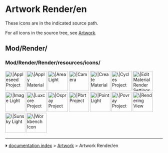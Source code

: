 # Artwork Render/en
These icons are in the indicated source path.

For all icons in the source tree, see [Artwork](Artwork.md).

## Mod/Render/

### Mod/Render/Render/resources/icons/

<img alt="\|Appleseed Project" src=images/Render_Appleseed.svg  style="width:64px;"> <img alt="\|Apply Material" src=images/Render_ApplyMaterial.svg‎‎  style="width:64px;"> <img alt="\|AreaLight" src=images/Render_AreaLight.svg  style="width:64px;"> <img alt="\|Camera" src=images/Camera-photo.svg  style="width:64px;"> <img alt="\|Create Material" src=images/Arch_SetMaterial.svg‎‎‎‎  style="width:64px;"> <img alt="\|Cycles Project" src=images/Blender.svg  style="width:64px;"> <img alt="\|Edit Material Render Settings" src=images/Render_EditMaterialRenderSettings.svg‎‎‎‎  style="width:64px;"> <img alt="\|Image Light" src=images/Render_ImageLight.svg  style="width:64px;"> <img alt="\|Luxcore Project" src=images/Render_Luxcore.svg  style="width:64px;"> <img alt="\|Ospray Project" src=images/Render_Ospray.svg  style="width:64px;"> <img alt="\|Pbrt Project" src=images/Render_Pbrt.svg  style="width:64px;"> <img alt="\|Point Light" src=images/Render_PointLight.svg  style="width:64px;"> <img alt="\|Povray Project" src=images/Render_Povray.svg  style="width:64px;"> <img alt="\|Rendering View" src=images/Render_RenderingView.svg‎‎  style="width:64px;"> <img alt="\|Sunsky Light" src=images/Render_SunskyLight.svg‎‎  style="width:64px;"> <img alt="\|Workbench Icon" src=images/Render_workbench_icon.svg‎‎  style="width:64px;">



---
⏵ [documentation index](../README.md) > [Artwork](Category_Artwork.md) > Artwork Render/en
